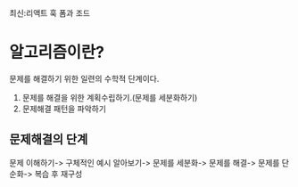 최신:리액트 훅 폼과 조드

# 알고리즘이란?

문제를 해결하기 위한 일련의 수학적 단계이다.

1. 문제를 해결을 위한 계획수립하기.(문제를 세분화하기)
2. 문제해결 패턴을 파악하기

## 문제해결의 단계

문제 이해하기-> 구체적인 예시 알아보기-> 문제를 세분화-> 문제를 해결-> 문제를 단순화-> 복습 후 재구성
